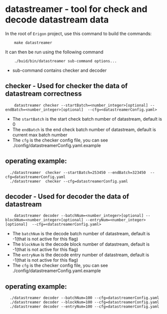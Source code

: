 # datastreamer - tool for check and decode datastream data

In the root of `Erigon` project, use this command to build the commands:

```shell
    make datastreamer
```

It can then be run using the following command

```shell
    ./buid/bin/datastreamer sub-command options...
```
+ sub-command contains checker and decoder


## checker - Used for checker the data of datastream correctness

```shell
    datastreamer checker --startBatch=<number_integer>[optional] --endBatch=<number_integer>[optional]  --cfg=<datastreamerConfig.yaml>
```
+ The `startBatch` is the start check batch number of datastream, default is 0 
+ The `endBatch` is the end check batch number of datastream, default is current max batch number
+ The `cfg` is the checker config file, you can see ./config/datastreamerConfig.yaml.example

## operating example:
```shell
  ./datastreamer  checker --startBatch=253450 --endBatch=323450  --cfg=datastreamerConfig.yaml
  ./datastreamer  checker --cfg=datastreamerConfig.yaml
```

## decoder - Used for decoder the data of datastream
```shell
    datastreamer decoder --batchNum=<number_integer>[optional] --blockNum=<number_integer>[optional] --entryNum=<number_integer>[optional]  --cfg=<datastreamerConfig.yaml>
```
+ The `batchNum` is the decode batch number of datastream, default is -1(that is not active for this flag)
+ The `blockNum` is the decode block number of datastream, default is -1(that is not active for this flag)
+ The `entryNum` is the decode entry number of datastream, default is -1(that is not active for this flag)
+ The `cfg` is the checker config file, you can see ./config/datastreamerConfig.yaml.example

## operating example:
```shell
  ./datastreamer decoder --batchNum=100 --cfg=datastreamerConfig.yaml
  ./datastreamer decoder --blockNum=100 --cfg=datastreamerConfig.yaml
  ./datastreamer decoder --entryNum=100 --cfg=datastreamerConfig.yaml
```


